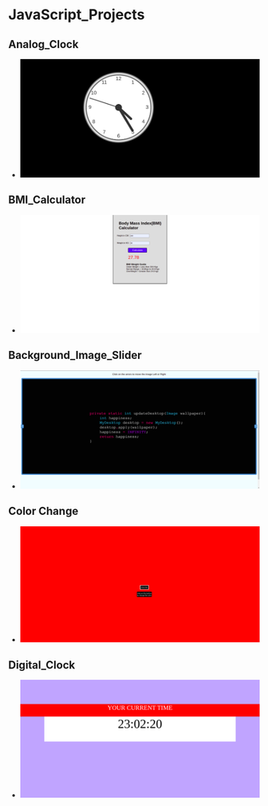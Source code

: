 # JavaScript_Projects

## Analog_Clock
- <img src = "Analog_Clock/image/Analog_Clock.png" alt = "Analog_Clock Photo">

## BMI_Calculator
- <img src = "BMI_Calculator/photo/BMI_Calculator.png" alt = "BMI_Calculator Photo">

## Background_Image_Slider
- <img src = "Background_Image_Slider/img/background_image_slider.png" alt = "Background_Image_Slider Photo">

## Color Change
- <img src = "Color Change/photo/color_change.png" alt = "Color_Change Photo">

## Digital_Clock
- <img src = "Digital_Clock/image/Digital_Clock.png" alt = "Digital_Clock Photo">
